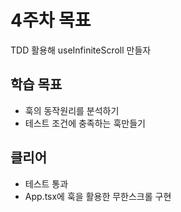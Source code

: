 # 4주차 목표

TDD 활용해 useInfiniteScroll 만들자 

## 학습 목표

- 훅의 동작원리를 분석하기
- 테스트 조건에 충족하는 훅만들기


## 클리어

- 테스트 통과
- App.tsx에 훅을 활용한 무한스크롤 구현

